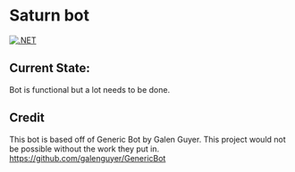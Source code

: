 # Saturn bot
[![.NET](https://github.com/emillly-b/SaturnBot/actions/workflows/dotnet.yml/badge.svg)](https://github.com/emillly-b/SaturnBot/actions/workflows/dotnet.yml)

## Current State:
Bot is functional but a lot needs to be done.

## Credit
 This bot is based off of Generic Bot by Galen Guyer. This project would not be possible without the work they put in. https://github.com/galenguyer/GenericBot
